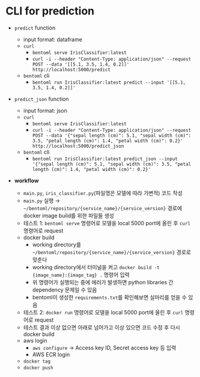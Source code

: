 # CLI for prediction
- `predict` function  
  - input format: dataframe  
  - `curl`  
    - `bentoml serve IrisClassifier:latest`  
    - `curl -i --header "Content-Type: application/json" --request POST --data '[[5.1, 3.5, 1.4, 0.2]]' http://localhost:5000/predict`  
  - `bentoml` cli  
    - `bentoml run IrisClassifier:latest predict --input '[[5.1, 3.5, 1.4, 0.2]]'`  


- `predict_json` function
  - input format: json  
  - `curl`  
    - `bentoml serve IrisClassifier:latest`  
    - `curl -i --header "Content-Type: application/json" --request POST --data '{"sepal length (cm)": 5.1, "sepal width (cm)": 3.5, "petal length (cm)": 1.4, "petal width (cm)": 0.2}' http://localhost:5000/predict_json`  
  - `bentoml` cli  
    - `bentoml run IrisClassifier:latest predict_json --input '{"sepal length (cm)": 5.1, "sepal width (cm)": 3.5, "petal length (cm)": 1.4, "petal width (cm)": 0.2}'`  


- **workflow**  
  - `main.py`, `iris_classifier.py`(파일명은 모델에 따라 가변적) 코드 작성  
  - `main.py` 실행 → `~/bentoml/repository/{service_name}/{service_version}` 경로에 docker image build를 위한 파일들 생성  
  - 테스트 1: `bentoml serve` 명령어로 모델을 local 5000 port에 올린 후 `curl` 명령어로 request   
  - docker build  
    - working directory를 `~/bentoml/repository/{service_name}/{service_version}` 경로로 맞춘다  
    - working directory에서 터미널을 켜고 `docker build -t {image_name}:{image_tag} .` 명령어 입력  
    - 위 명령어가 실행되는 중에 에러가 발생하면 python libraries 간 dependency 문제일 수 있음  
    - bentoml이 생성한 `requirements.txt`를 확인해보면 실마리를 얻을 수 있음   
  - 테스트 2: `docker run` 명령어로 모델을 local 5000 port에 올린 후 `curl` 명령어로 request  
  - 테스트 결과 이상 없으면 아래로 넘어가고 이상 있으면 코드 수정 후 다시 docker build  
  - aws login  
    - `aws configure` → Access key ID, Secret access key 등 입력  
    - AWS ECR login  
  - `docker tag`  
  - `docker push`  
